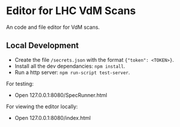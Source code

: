# Editor for LHC VdM Scans

An code and file editor for VdM scans.

## Local Development

* Create the file `/secrets.json` with the format `{"token": <TOKEN>}`.
* Install all the dev dependancies: `npm install`.
* Run a http server: `npm run-script test-server`.

For testing:
* Open 127.0.0.1:8080/SpecRunner.html

For viewing the editor locally:
* Open 127.0.0.1:8080/index.html
